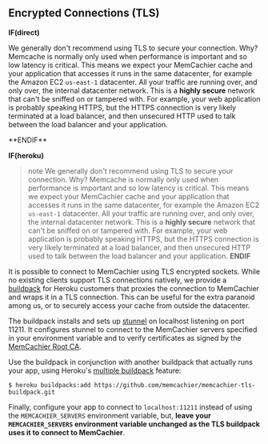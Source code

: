 
## Encrypted Connections (TLS)

**IF(direct)**
<p class="alert alert-info">
We generally don't recommend using TLS to secure your connection. Why?
Memcache is normally only used when performance is important and so
low latency is critical. This means we expect your MemCachier cache
and your application that accesses it runs in the same datacenter, for
example the Amazon EC2 <code>us-east-1</code> datacenter. All your traffic are
running over, and only over, the internal datacenter network. This is
a <strong>highly secure</strong> network that can't be sniffed on or
tampered with. For example, your web application is probably speaking
HTTPS, but the HTTPS connection is very likely terminated at a load
balancer, and then unsecured HTTP used to talk between the load
balancer and your application.
</p>
**ENDIF**

**IF(heroku)**
>note
>We generally don't recommend using TLS to secure your connection. Why?
>Memcache is normally only used when performance is important and so
>low latency is critical. This means we expect your MemCachier cache
>and your application that accesses it runs in the same datacenter, for
>example the Amazon EC2 `us-east-1` datacenter. All your traffic are
>running over, and only over, the internal datacenter network. This is
>a <strong>highly secure</strong> network that can't be sniffed on or
>tampered with. For example, your web application is probably speaking
>HTTPS, but the HTTPS connection is very likely terminated at a load
>balancer, and then unsecured HTTP used to talk between the load
>balancer and your application.
**ENDIF**

It is possible to connect to MemCachier using TLS encrypted sockets.
While no existing clients support TLS connections natively, we provide
a [buildpack](https://github.com/memcachier/memcachier-tls-buildpack)
for Heroku customers that proxies the connection to MemCachier and
wraps it in a TLS connection. This can be useful for the extra
paranoid among us, or to securely access your cache from outside the
datacenter.

The buildpack installs and sets up
[stunnel](https://www.stunnel.org/index.html) on localhost listening
on port 11211. It configures stunnel to connect to the MemCachier
servers specified in your environment variable and to verify
certificates as signed by the [MemCachier Root
CA](https://www.memcachier.com/MemCachierRootCA.pem).

Use the buildpack in conjunction with another buildpack that actually
runs your app, using Heroku's [multiple
buildpack](https://devcenter.heroku.com/articles/using-multiple-buildpacks-for-an-app)
feature:

```term
$ heroku buildpacks:add https://github.com/memcachier/memcachier-tls-buildpack.git
```

Finally, configure your app to connect to `localhost:11211` instead of
using the `MEMCACHIER_SERVERS` environment variable, but, **leave your
`MEMCACHIER_SERVERS` environment variable unchanged as the TLS
buildpack uses it to connect to MemCachier**.
